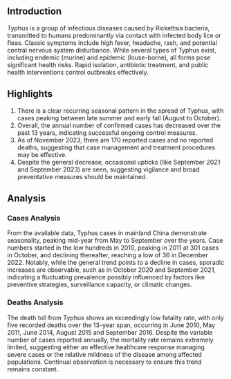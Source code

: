 ## Introduction

Typhus is a group of infectious diseases caused by Rickettsia bacteria, transmitted to humans predominantly via contact with infected body lice or fleas. Classic symptoms include high fever, headache, rash, and potential central nervous system disturbance. While several types of Typhus exist, including endemic (murine) and epidemic (louse-borne), all forms pose significant health risks. Rapid isolation, antibiotic treatment, and public health interventions control outbreaks effectively.

## Highlights

1. There is a clear recurring seasonal pattern in the spread of Typhus, with cases peaking between late summer and early fall (August to October).<br/>
2. Overall, the annual number of confirmed cases has decreased over the past 13 years, indicating successful ongoing control measures.<br/>
3. As of November 2023, there are 170 reported cases and no reported deaths, suggesting that case management and treatment procedures may be effective.<br/>
4. Despite the general decrease, occasional upticks (like September 2021 and September 2023) are seen, suggesting vigilance and broad preventative measures should be maintained.


## Analysis

### Cases Analysis
From the available data, Typhus cases in mainland China demonstrate seasonality, peaking mid-year from May to September over the years. Case numbers started in the low hundreds in 2010, peaking in 2011 at 301 cases in October, and declining thereafter, reaching a low of 36 in December 2022. Notably, while the general trend points to a decline in cases, sporadic increases are observable, such as in October 2020 and September 2021, indicating a fluctuating prevalence possibly influenced by factors like preventive strategies, surveillance capacity, or climatic changes.

### Deaths Analysis
The death toll from Typhus shows an exceedingly low fatality rate, with only five recorded deaths over the 13-year span, occurring in June 2010, May 2011, June 2014, August 2015 and September 2016. Despite the variable number of cases reported annually, the mortality rate remains extremely limited, suggesting either an effective healthcare response managing severe cases or the relative mildness of the disease among affected populations. Continual observation is necessary to ensure this trend remains constant.
